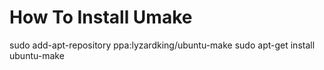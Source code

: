# How To Install Umake

sudo add-apt-repository ppa:lyzardking/ubuntu-make
sudo apt-get install ubuntu-make